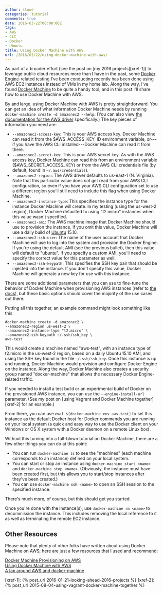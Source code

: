 ```yaml
---
author: slowe
categories: Tutorial
comments: true
date: 2016-03-22T00:00:00Z
tags:
- AWS
- CLI
- Docker
- Ubuntu
title: Using Docker Machine with AWS
url: /2016/03/22/using-docker-machine-with-aws/
---
```


As part of a broader effort (see the post on [my 2016 projects][xref-1]) to leverage public cloud resources more than I have in the past, some [Docker Engine][link-2]-related testing I've been conducting recently has been done using AWS EC2 instances instead of VMs in my home lab. Along the way, I've found [Docker Machine][link-3] to be quite a handy tool, and in this post I'll share how to use Docker Machine with AWS.

By and large, using Docker Machine with AWS is pretty straightforward. You can get an idea of what information Docker Machine needs by running `docker-machine create -d amazonec2 --help`. (You can also view [the documentation for the AWS driver][link-7] specifically.) The key pieces of information you need are:

* `--amazonec2-access-key`: This is your AWS access key. Docker Machine can read it from the $AWS_ACCESS_KEY_ID environment variable, or---if you have the AWS CLI installed---Docker Machine can read it from there.
* `--amazonec2-secret-key`: This is your AWS secret key. As with the AWS access key, Docker Machine can read this from an environment variable ($AWS_SECRET_ACCESS_KEY) or from the AWS CLI credentials file (by default, found in `~/.aws/credentials`).
* `--amazonec2-region`: The AWS driver defaults to us-east-1 (N. Virginia). Note that this particular value does _not_ get read from your AWS CLI configuration, so even if you have your AWS CLI configuration set to use a different region you'll still need to include this flag when using Docker Machine.
* `--amazonec2-instance-type`: This specifies the instance type for the instance Docker Machine will create. In my testing (using the us-west-2 region), Docker Machine defaulted to using "t2.micro" instances when this value wasn't specified.
* `--amazonec2-ami`: The AWS machine image that Docker Machine should use to provision the instance. If you omit this value, Docker Machine will use a daily build of [Ubuntu][link-8] 15.10.
* `--amazonec2-ssh-user`: The name of the user account that Docker Machine will use to log into the system and provision the Docker Engine. If you're using the default AMI (see the previous bullet), then this value will default to "ubuntu". If you specify a custom AMI, you'll need to specify the correct value for this parameter as well.
* `--amazonec2-ssh-keypath`: This specifies the SSH key pair that should be injected into the instance. If you don't specify this value, Docker Machine will generate a new key for use with this instance.

There are some additional parameters that you can use to fine-tune the behavior of Docker Machine when provisioning AWS instances (refer to [the docs][link-7]), but these basic options should cover the majority of the use cases out there.

Putting all this together, an example command might look something like this:

    docker-machine create -d amazonec2 \
    --amazonec2-region us-west-2 \
    --amazonec2-instance-type "t2.micro" \
    --amazonec2-ssh-keypath ~/.ssh/ssh_key \
    aws-test

This would create a machine named "aws-test", with an instance type of t2.micro in the us-west-2 region, based on a daily Ubuntu 15.10 AMI, and using the SSH key found in the file `~/.ssh/ssh_key`. Once this instance is up and running, Docker Machine would provision and configure Docker Engine on the instance. Along the way, Docker Machine also creates a security group named "docker-machine" that allows the necessary Docker Engine-related traffic.

If you needed to install a test build or an experimental build of Docker on the provisioned AWS instance, you can use the `--engine-install-url` parameter. (See my post on [using Vagrant and Docker Machine together][xref-2] for an example.)

From there, you can use `eval $(docker-machine env aws-test)` to set this instance as the default Docker host for Docker commands you are running on your local system (a quick and easy way to use the Docker client on your Windows or OS X system with a Docker daemon on a remote Linux box).

Without this turning into a full-blown tutorial on Docker Machine, there are a few other things you can do at this point:

* You can run `docker-machine ls` to see the "machines" (each machine corresponds to an instance) defined on your local system.
* You can start or stop an instance using `docker-machine start <name>` and `docker-machine stop <name>`. (Obviously, the instance must have been created first, but this allows you to start/stop instances after they've been created.)
* You can use `docker-machine ssh <name>` to open an SSH session to the specified instance.

There's much more, of course, but this should get you started.

Once you're done with the instance(s), use `docker-machine rm <name>` to decommission the instance. This includes removing the local reference to it as well as terminating the remote EC2 instance.

## Other Resources

Please note that plenty of other folks have written about using Docker Machine on AWS; here are just a few resources that I used and recommend:

[Docker Machine Provisioning on AWS][link-1]  
[Using Docker Machine with AWS][link-5]  
[A lap around AWS and docker-machine][link-6]  



[link-1]: http://networkstatic.net/docker-machine-provisioning-on-aws/
[link-2]: https://www.docker.com/products/docker-engine
[link-3]: https://www.docker.com/products/docker-machine
[link-4]: https://aws.amazon.com/
[link-5]: http://www.tothenew.com/blog/using-docker-machine-with-aws/
[link-6]: https://alexanderzeitler.com/articles/a-lap-around-aws-and-docker-machine/
[link-7]: https://docs.docker.com/machine/drivers/aws/
[link-8]: http://www.ubuntu.com/
[xref-1]: {% post_url 2016-01-21-looking-ahead-2016-projects %}
[xref-2]: {% post_url 2015-08-04-using-vagrant-docker-machine-together %}
